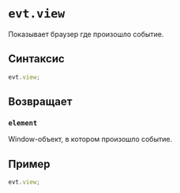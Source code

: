 # `evt.view`

Показывает браузер где произошло событие.

## Синтаксис

```js
evt.view;
```

## Возвращает

### `element`

Window-объект, в котором произошло событие.

## Пример

```js
evt.view;
```
